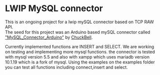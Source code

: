 # LWIP MySQL connector
This is an ongoing  project for a lwip mySQL connector based on TCP RAW API.<br>
The seed for this project was an Arduino based mySQL connector called ["MySQL_Connector_Arduino"](https://github.com/ChuckBell/MySQL_Connector_Arduino) by [ChuckBell](https://github.com/ChuckBell/).

Currently implemented functions are INSERT and SELECT. We are working on testing and implementing more mysql functions. the connector is tested with mysql version 5.5 and also with xampp which uses mariadb version 10.1.19 which is a fork of mysql.
Using the examples on the examples folder you can test all functions including connect,insert and select.
